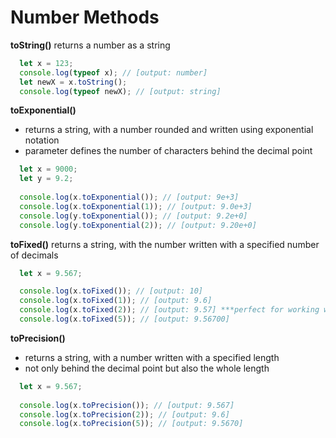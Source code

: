 # Number Methods

**toString()** returns a number as a string

```javascript
  let x = 123;
  console.log(typeof x); // [output: number]
  let newX = x.toString();
  console.log(typeof newX); // [output: string]
```

**toExponential()** 
* returns a string, with a number rounded and written using exponential notation </br>
* parameter defines the number of characters behind the decimal point

```javascript
  let x = 9000;
  let y = 9.2;
  
  console.log(x.toExponential()); // [output: 9e+3]
  console.log(x.toExponential(1)); // [output: 9.0e+3]
  console.log(y.toExponential()); // [output: 9.2e+0]
  console.log(y.toExponential(2)); // [output: 9.20e+0]
```

**toFixed()** returns a string, with the number written with a specified number of decimals

```javascript
  let x = 9.567;

  console.log(x.toFixed()); // [output: 10]
  console.log(x.toFixed(1)); // [output: 9.6]
  console.log(x.toFixed(2)); // [output: 9.57] ***perfect for working with money
  console.log(x.toFixed(5)); // [output: 9.56700]
```

**toPrecision()**
* returns a string, with a number written with a specified length
* not only behind the decimal point but also the whole length

```javascript
  let x = 9.567;
  
  console.log(x.toPrecision()); // [output: 9.567]
  console.log(x.toPrecision(2)); // [output: 9.6] 
  console.log(x.toPrecision(5)); // [output: 9.5670]
```





